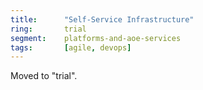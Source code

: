 ```yaml
---
title:      "Self-Service Infrastructure"
ring:       trial
segment:    platforms-and-aoe-services
tags:       [agile, devops]
---
```


Moved to "trial".
